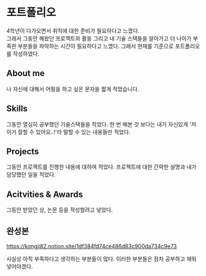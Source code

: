 # 포트폴리오
4학년이 다가오면서 취직에 대한 준비가 필요하다고 느꼈다.  
그래서 그동안 해왔던 프로젝트와 활동 그리고 내 기술 스택들을 알아가고 더 나아가 부족한 부분들을 파악하는 시간이 필요하다고 느꼈다. 그래서 현재를 기준으로 포트폴리오를 작성하였다.  

## About me
나 자신에 대해서 어필을 하고 싶은 문자을 짧게 적었습니다.  

## Skills
그동안 열심히 공부했던 기술스택들을 적었다. 한 번 해본 것 보다는 내가 자신있게 '저 이거 잘할 수 있어요..!'라 말할 수 있는 내용들만 적었다.

## Projects
그동안 프로젝트를 진행한 내용에 대하여 적었다. 프로젝트에 대한 간략한 설명과 내가 담당했던 일을 적었다. 

## Acitvities & Awards
그동안 받았던 상, 논문 등을 작성할려고 넣었다.

## 완성본
https://kongji82.notion.site/1df384fd74ce486d83c900da734c9e73

사실상 아직 부족하다고 생각하는 부분들이 많다. 이러한 부분들은 점차 공부하고 채워 넣어야겠다.